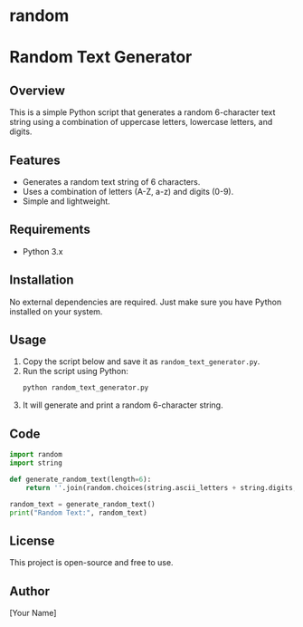 # random


# Random Text Generator

## Overview
This is a simple Python script that generates a random 6-character text string using a combination of uppercase letters, lowercase letters, and digits.

## Features
- Generates a random text string of 6 characters.
- Uses a combination of letters (A-Z, a-z) and digits (0-9).
- Simple and lightweight.

## Requirements
- Python 3.x

## Installation
No external dependencies are required. Just make sure you have Python installed on your system.

## Usage
1. Copy the script below and save it as `random_text_generator.py`.
2. Run the script using Python:
   ```sh
   python random_text_generator.py
   ```
3. It will generate and print a random 6-character string.

## Code
```python
import random
import string

def generate_random_text(length=6):
    return ''.join(random.choices(string.ascii_letters + string.digits, k=length))

random_text = generate_random_text()
print("Random Text:", random_text)
```

## License
This project is open-source and free to use.

## Author
[Your Name]

